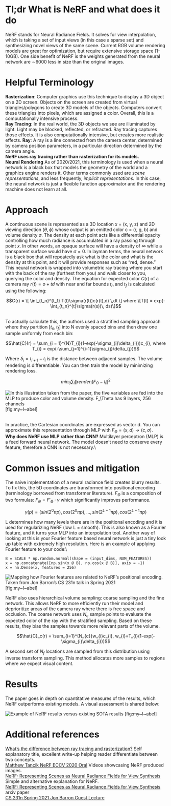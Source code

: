 Tl;dr What is NeRF and what does it do
======================================

NeRF stands for Neural Radiance Fields. It solves for view
interpolation, which is taking a set of input views (in this case a
sparse set) and synthesizing novel views of the same scene. Current RGB
volume rendering models are great for optimization, but require
extensive storage space (1-10GB). One side benefit of NeRF is the
weights generated from the neural network are $\sim$6000 less in size
than the original images.

Helpful Terminology
===================

**Rasterization**: Computer graphics use this technique to display a 3D
object on a 2D screen. Objects on the screen are created from virtual
triangles/polygons to create 3D models of the objects. Computers convert
these triangles into pixels, which are assigned a color. Overall, this
is a computationally intensive process.\
**Ray Tracing**: In the real world, the 3D objects we see are
illuminated by light. Light may be blocked, reflected, or refracted. Ray
tracing captures those effects. It is also computationally intensive,
but creates more realistic effects. **Ray**: A ray is a line connected
from the camera center, determined by camera position parameters, in a
particular direction determined by the camera angle.\
**NeRF uses ray tracing rather than rasterization for its models.**\
**Neural Rendering** As of 2020/2021, this terminology is used when a
neural network is a black box that models the geometry of the world and
a graphics engine renders it. Other terms commonly used are *scene
representations*, and less frequently, *implicit representations*. In
this case, the neural network is just a flexible function approximator
and the rendering machine does not learn at all.

Approach
========

A continuous scene is represented as a 3D location *x* = (x, y, z) and
2D viewing direction $(\theta,\phi)$ whose output is an emitted color c
= (r, g, b) and volume density $\sigma$. The density at each point acts
like a differential opacity controlling how much radiance is accumulated
in a ray passing through point *x*. In other words, an opaque surface
will have a density of $\infty$ while a transparent surface would have
$\sigma = 0$. In layman terms, the neural network is a black box that
will repeatedly ask what is the color and what is the density at this
point, and it will provide responses such as “red, dense.”\
This neural network is wrapped into volumetric ray tracing where you
start with the back of the ray (furthest from you) and walk closer to
you, querying the color and density. The equation for expected color
$C(r)$ of a camera ray $r(t) = o + td$ with near and far bounds $t_n$
and $t_f$ is calculated using the following:

$$C(r) = \[ \int_{t_n}^{t_f} T(t)\sigma(r(t))c(r(t),d) \,dt \]
where
    \[T(t) = exp(-\int_{t_n}^{t}\sigma(r(s))\, ds)\]$$

\
To actually calculate this, the authors used a stratified sampling
approach where they partition $[t_n, t_f]$ into N evenly spaced bins and
then drew one sample uniformly from each bin:

$$\hat{C}(r) = \sum_{i = 1}^{N}T_{i}(1-exp(-\sigma_{i}\delta_{i}))c_{i}, where T_{i} = exp(-\sum_{j=1}^{i-1}\sigma_{j}\delta_{j})$$

Where $\delta_{i} = t_{i+1} - t_{i}$ is the distance between adjacent
samples. The volume rendering is differentiable. You can then train the
model by minimizing rendering loss.

$$min_{\theta}\sum_{i}\left\| render_{i}(F_{\Theta}-I_{i}\right\|^{2}$$

![In this illustration taken from the paper, the five variables are fed
into the MLP to produce color and volume density. $F_\Theta$ has 9
layers, 256 channels](raydiagram.png "fig:") [fig:my~l~abel]

\
In practice, the Cartesian coordinates are expressed as vector d. You
can approximate this representation through MLP with
$F_\Theta = (x, d) \rightarrow (c, \sigma)$.\
**Why does NeRF use MLP rather than CNN?** Multilayer perceptron (MLP)
is a feed forward neural network. The model doesn’t need to conserve
every feature, therefore a CNN is not necessary.\

Common issues and mitigation
============================

The naive implementation of a neural radiance field creates blurry
results. To fix this, the 5D coordinates are transformed into positional
encoding (terminology borrowed from transformer literature). $F_\Theta$
is a composition of two formulas: $F_\Theta = F'_\Theta \cdot \gamma$
which significantly improves performance.

$$\gamma(p) = (sin(2^{0}\pi p), cos(2^{0}\pi p),...,sin(2^{L-1}\pi p), cos(2^{L-1} \pi p)$$

L determines how many levels there are in the positional encoding and it
is used for regularizing NeRF (low L = smooth). This is also known as a
Fourier feature, and it turns your MLP into an interpolation tool.
Another way of looking at this is your Fourier feature based neural
network is just a tiny look up table with extremely high resolution.
Here is an example of applying Fourier feature to your code:\

    B = SCALE * np.random.normal(shape = (input_dims, NUM_FEATURES))
    x = np.concatenate([np.sin(x @ B), np.cos(x @ B)], axis = -1)
    x = nn.Dense(x, features = 256)

![Mapping how Fourier features are related to NeRF’s positional
encoding. Taken from Jon Barron’s CS 231n talk in Spring
2021](fourier.png "fig:") [fig:my~l~abel]

NeRF also uses hierarchical volume sampling: coarse sampling and the
fine network. This allows NeRF to more efficiently run their model and
deprioritize areas of the camera ray where there is free space and
occlusion. The coarse network uses $N_{c}$ sample points to evaluate the
expected color of the ray with the stratified sampling. Based on these
results, they bias the samples towards more relevant parts of the
volume.

$$\hat{C}_c(r) = \sum_{i=1}^{N_{c}}w_{i}c_{i}, w_{i}=T_{i}(1-exp(-\sigma_{i}\delta_{i}))$$

A second set of $N_{f}$ locations are sampled from this distribution
using inverse transform sampling. This method allocates more samples to
regions where we expect visual content.

Results
=======

The paper goes in depth on quantitative measures of the results, which
NeRF outperforms existing models. A visual assessment is shared below:

![Example of NeRF results versus existing SOTA
results](results.png "fig:") [fig:my~l~abel]

Additional references
=====================

[What’s the difference between ray tracing and
rasterization?](https://blogs.nvidia.com/blog/2018/03/19/whats-difference-between-ray-tracing-rasterization/)
Self explanatory title, excellent write-up helping reader differentiate
between two concepts.\
[Matthew Tancik NeRF ECCV 2020 Oral](https://www.matthewtancik.com/nerf)
Videos showcasing NeRF produced images.\
[NeRF: Representing Scenes as Neural Radiance Fields for View
Synthesis](https://towardsdatascience.com/nerf-representing-scenes-as-neural-radiance-fields-for-view-synthesis-ef1e8cebace4)
Simple and alternative explanation for NeRF.\
[NeRF: Representing Scenes as Neural Radiance Fields for View
Synthesis](https://arxiv.org/pdf/2003.08934.pdf) arxiv paper\
[CS 231n Spring 2021 Jon Barron Guest
Lecture](https://stanford-pilot.hosted.panopto.com/Panopto/Pages/Viewer.aspx?id=66a23f12-764c-4787-a48a-ad330173e4b5)
